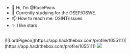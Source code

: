 - 👋 Hi, I’m @RosePwns
- 👀 Currently studying for the OSEP/OSWE. 
- 📫 How to reach me: OSINT/Issues
- ✨ I like stars
<br>
[![LordPigeon](https://app.hackthebox.com/profile/1055111)](https://app.hackthebox.com/profile/1055111)
<img src="https://github.com/RosePwns/HTB_Challenges/blob/main/assets/gitme.PNG">



<!---
RoseHacks/RoseHacks is a ✨ special ✨ repository because its `README.md` (this file) appears on your GitHub profile.
You can click the Preview link to take a look at your changes.
--->
